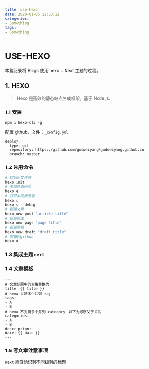 ```yaml
---
title: use-hexo
date: 2020-01-05 12:20:12
categories:
- Something
tags:
- Something
---
```


# USE-HEXO

本篇记录将 Blogs 使用 hexo + Next 主题的过程。

## 1. HEXO

> Hexo 是高效的静态站点生成框架，基于 Node.js.

### 1.1 安装

`npm i hexo-cli -g`

配置 github，文件：`_config.yml`
```
deploy:
  type: git
  repository: https://github.com/godweiyang/godweiyang.github.io
  branch: master
```

### 1.2 常用命令

```python
# 初始化文件夹
hexo init
# 生成静态网页
hexo g
# 打开本地服务器
hexo s
hexo s --debug
# 新建文章
hexo new post "article title"
# 新建页面
hexo new page "page title"
# 新建草稿
hexo new draft "draft title"
# 部署到github
hexo d

```

### 1.3 集成主题 `next`

### 1.4 文章模板

```
---
# 文章标题中的空格替换为-
title: {{ title }}
# hexo 支持多个并列 tag
tags:
- A
- B
# hexo 不支持多个并列 category，以下为顺序父子关系
categories:
- A
- B
description:
date: {{ date }}
---
```

### 1.5 写文章注意事项

`next` 能自动识别不同级别的标题
